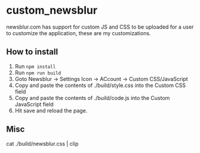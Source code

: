 # custom_newsblur
newsblur.com has support for custom JS and CSS to be uploaded for a user to customize the application, these are my customizations.


## How to install
1. Run `npm install`
2. Run `npm run build`
3. Goto Newsblur -> Settings Icon -> ACcount -> Custom CSS/JavaScript
4. Copy and paste the contents of ./build/style.css into the Custom CSS field
5. Copy and paste the contents of ./build/code.js into the Custom JavaScript field
6. Hit save and reload the page.


## Misc
cat ./build/newsblur.css | clip